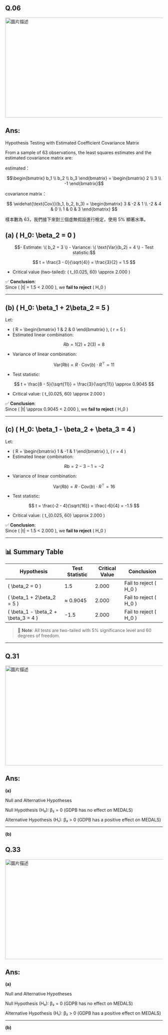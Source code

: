 ## Q.06

<img src="https://github.com/user-attachments/assets/7ce8ceae-e277-4aed-9209-8ddd3a09b0b0" alt="圖片描述" width="600" height="320" />

## Ans:

Hypothesis Testing with Estimated Coefficient Covariance Matrix

From a sample of 63 observations, the least squares estimates and the estimated covariance matrix are:

estimated：

```math
\begin{bmatrix}
b_1 \\
b_2 \\
b_3
\end{bmatrix}
=
\begin{bmatrix}
2 \\
3 \\
-1
\end{bmatrix}
```

covariance  matrix：

$$
\widehat{\text{Cov}}(b_1, b_2, b_3) =
\begin{bmatrix}
3 & -2 & 1 \\
-2 & 4 & 0 \\
1 & 0 & 3
\end{bmatrix}
$$

樣本數為 63，我們接下來對三個虛無假設進行檢定，使用 5% 顯著水準。


## (a) \( H_0: \beta_2 = 0 \)


```math
- Estimate: \( b_2 = 3 \)
- Variance: \( \text{Var}(b_2) = 4 \)
- Test statistic:
```

$$
t = \frac{3 - 0}{\sqrt{4}} = \frac{3}{2} = 1.5
$$

- Critical value (two-tailed): \( t_{0.025, 60} \approx 2.000 \)

✅ **Conclusion**:  
Since \( |t| = 1.5 < 2.000 \), we **fail to reject** \( H_0 \)

---

## (b) \( H_0: \beta_1 + 2\beta_2 = 5 \)

Let:

- \( R = \begin{bmatrix} 1 & 2 & 0 \end{bmatrix} \), \( r = 5 \)
- Estimated linear combination:

$$
Rb = 1(2) + 2(3) = 8
$$

- Variance of linear combination:

$$
\text{Var}(Rb) = R \cdot \text{Cov}(b) \cdot R^\top = 11
$$

- Test statistic:

$$
t = \frac{8 - 5}{\sqrt{11}} = \frac{3}{\sqrt{11}} \approx 0.9045
$$

- Critical value: \( t_{0.025, 60} \approx 2.000 \)

✅ **Conclusion**:  
Since \( |t| \approx 0.9045 < 2.000 \), we **fail to reject** \( H_0 \)

---

## (c) \( H_0: \beta_1 - \beta_2 + \beta_3 = 4 \)

Let:

- \( R = \begin{bmatrix} 1 & -1 & 1 \end{bmatrix} \), \( r = 4 \)
- Estimated linear combination:

$$
Rb = 2 - 3 - 1 = -2
$$

- Variance of linear combination:

$$
\text{Var}(Rb) = R \cdot \text{Cov}(b) \cdot R^\top = 16
$$

- Test statistic:

$$
t = \frac{-2 - 4}{\sqrt{16}} = \frac{-6}{4} = -1.5
$$

- Critical value: \( t_{0.025, 60} \approx 2.000 \)

✅ **Conclusion**:  
Since \( |t| = 1.5 < 2.000 \), we **fail to reject** \( H_0 \)

---

## 📊 Summary Table

| Hypothesis                                | Test Statistic | Critical Value | Conclusion               |
|-------------------------------------------|----------------|----------------|--------------------------|
| \( \beta_2 = 0 \)                          | 1.5            | 2.000          | Fail to reject \( H_0 \) |
| \( \beta_1 + 2\beta_2 = 5 \)               | ≈ 0.9045       | 2.000          | Fail to reject \( H_0 \) |
| \( \beta_1 - \beta_2 + \beta_3 = 4 \)      | -1.5           | 2.000          | Fail to reject \( H_0 \) |

> 📌 **Note**: All tests are two-tailed with 5% significance level and 60 degrees of freedom.



--------------------------------------------------------------


## Q.31

<img src="https://github.com/user-attachments/assets/80ed1460-637b-49d0-b011-073641d83a50" alt="圖片描述" width="600" height="320" />



## Ans:
**(a)**

Null and Alternative Hypotheses

Null Hypothesis (H₀): β₂ = 0 (GDPB has no effect on MEDALS)

Alternative Hypothesis (H₁): β₂ > 0 (GDPB has a positive effect on MEDALS)

--------------------------------------------------------------

**(b)**






## Q.33

<img src="https://github.com/user-attachments/assets/cd21e3d8-c305-4f08-b41d-3968e2498319" alt="圖片描述" width="600" height="320" />



## Ans:
**(a)**

Null and Alternative Hypotheses

Null Hypothesis (H₀): β₂ = 0 (GDPB has no effect on MEDALS)

Alternative Hypothesis (H₁): β₂ > 0 (GDPB has a positive effect on MEDALS)

--------------------------------------------------------------

**(b)**


